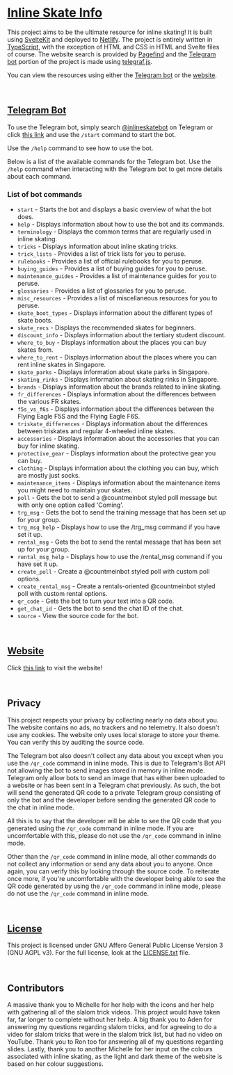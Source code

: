 # [Inline Skate Info](https://inline-skate-info.netlify.app)

This project aims to be the ultimate resource for inline skating! It is built using [SvelteKit](https://kit.svelte.dev) and deployed to [Netlify](https://www.netlify.com). The project is entirely written in [TypeScript](https://www.typescriptlang.org), with the exception of HTML and CSS in HTML and Svelte files of course. The website search is provided by [Pagefind](https://pagefind.app) and the [Telegram bot](https://t.me/inlineskatebot) portion of the project is made using [telegraf.js](https://telegraf.js.org).

You can view the resources using either the [Telegram bot](https://t.me/inlineskatebot) or the [website](https://inline-skate-info.netlify.app).

<br>

## [Telegram Bot](https://t.me/inlineskatebot)

To use the Telegram bot, simply search [@inlineskatebot](https://t.me/inlineskatebot) on Telegram or click [this link](https://t.me/inlineskatebot) and use the `/start` command to start the bot.

Use the `/help` command to see how to use the bot.

Below is a list of the available commands for the Telegram bot. Use the `/help` command when interacting with the Telegram bot to get more details about each command.

### List of bot commands

- `start` - Starts the bot and displays a basic overview of what the bot does.
- `help` - Displays information about how to use the bot and its commands.
- `terminology` - Displays the common terms that are regularly used in inline skating.
- `tricks` - Displays information about inline skating tricks.
- `trick_lists` - Provides a list of trick lists for you to peruse.
- `rulebooks` - Provides a list of official rulebooks for you to peruse.
- `buying_guides` - Provides a list of buying guides for you to peruse.
- `maintenance_guides` - Provides a list of maintenance guides for you to peruse.
- `glossaries` - Provides a list of glossaries for you to peruse.
- `misc_resources` - Provides a list of miscellaneous resources for you to peruse.
- `skate_boot_types` - Displays information about the different types of skate boots.
- `skate_recs` - Displays the recommended skates for beginners.
- `discount_info` - Displays information about the tertiary student discount.
- `where_to_buy` - Displays information about the places you can buy skates from.
- `where_to_rent` - Displays information about the places where you can rent inline skates in Singapore.
- `skate_parks` - Displays information about skate parks in Singapore.
- `skating_rinks` - Displays information about skating rinks in Singapore.
- `brands` - Displays information about the brands related to inline skating.
- `fr_differences` - Displays information about the differences between the various FR skates.
- `f5s_vs_f6s` - Displays information about the differences between the Flying Eagle F5S and the Flying Eagle F6S.
- `triskate_differences` - Displays information about the differences between triskates and regular 4-wheeled inline skates.
- `accessories` - Displays information about the accessories that you can buy for inline skating.
- `protective_gear` - Displays information about the protective gear you can buy.
- `clothing` - Displays information about the clothing you can buy, which are mostly just socks.
- `maintenance_items` - Displays information about the maintenance items you might need to maintain your skates.
- `poll` - Gets the bot to send a @countmeinbot styled poll message but with only one option called 'Coming'.
- `trg_msg` - Gets the bot to send the training message that has been set up for your group.
- `trg_msg_help` - Displays how to use the /trg_msg command if you have set it up.
- `rental_msg` - Gets the bot to send the rental message that has been set up for your group.
- `rental_msg_help` - Displays how to use the /rental_msg command if you have set it up.
- `create_poll` - Create a @countmeinbot styled poll with custom poll options.
- `create_rental_msg` - Create a rentals-oriented @countmeinbot styled poll with custom rental options.
- `qr_code` - Gets the bot to turn your text into a QR code.
- `get_chat_id` - Gets the bot to send the chat ID of the chat.
- `source` - View the source code for the bot.

<br>

## [Website](https://inline-skate-info.netlify.app)

Click [this link](https://inline-skate-info.netlify.app) to visit the website!

<br>

## Privacy

This project respects your privacy by collecting nearly no data about you. The website contains no ads, no trackers and no telemetry. It also doesn't use any cookies. The website only uses local storage to store your theme. You can verify this by auditing the source code.

The Telegram bot also doesn't collect any data about you except when you use the `/qr_code` command in inline mode. This is due to Telegram's Bot API not allowing the bot to send images stored in memory in inline mode. Telegram only allow bots to send an image that has either been uploaded to a website or has been sent in a Telegram chat previously. As such, the bot will send the generated QR code to a private Telegram group consisting of only the bot and the developer before sending the generated QR code to the chat in inline mode.

All this is to say that the developer will be able to see the QR code that you generated using the `/qr_code` command in inline mode. If you are uncomfortable with this, please do not use the `/qr_code` command in inline mode.

Other than the `/qr_code` command in inline mode, all other commands do not collect any information or send any data about you to anyone. Once again, you can verify this by looking through the source code. To reiterate once more, if you're uncomfortable with the developer being able to see the QR code generated by using the `/qr_code` command in inline mode, please do not use the `/qr_code` command in inline mode.

<br>

## [License](https://codeberg.org/Hanker/Inline-Skate-Info/src/branch/main/LICENSE.txt)

This project is licensed under GNU Affero General Public License Version 3 (GNU AGPL v3). For the full license, look at the [LICENSE.txt](https://codeberg.org/Hanker/Inline-Skate-Info/src/branch/main/LICENSE.txt) file.

<br>

## Contributors

A massive thank you to Michelle for her help with the icons and her help with gathering all of the slalom trick videos. This project would have taken far, far longer to complete without her help. A big thank you to Aden for answering my questions regarding slalom tricks, and for agreeing to do a video for slalom tricks that were in the slalom trick list, but had no video on YouTube. Thank you to Ron too for answering all of my questions regarding slides. Lastly, thank you to another Michelle for her input on the colours associated with inline skating, as the light and dark theme of the website is based on her colour suggestions.
